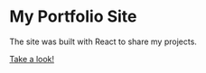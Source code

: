 # My Portfolio Site

The site was built with React to share my projects.

[Take a look!](https://greenlanddev.netlify.app)
